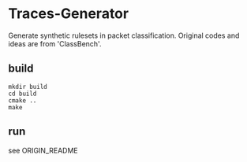# Traces-Generator
Generate synthetic rulesets in packet classification. Original codes and ideas are from 'ClassBench'.

## build 
```
mkdir build
cd build
cmake ..
make
```

## run
see ORIGIN_README
